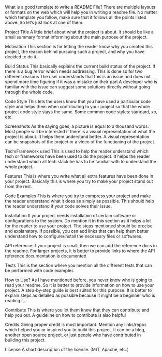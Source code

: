 What is a good template to write a README File?
There are multiple layouts or formats on the web which will help you in writing a readme file. No matter which template you follow, make sure that it follows all the points listed above. So let’s just look at one of them:

Project Title
A little brief about what the project is about. It should be like a small summary format informing about the main purpose of the project.

Motivation
This section is for letting the reader know why you created this project, the reason behind pursuing such a project, and why you have decided to do it.

Build Status
This basically explains the current build status of the project. If there is a bug /error which needs addressing. This is done so for two different reasons The user understands that this is an issue and does not spend more time figuring if it was a mistake on their part.A developer who is familiar with the issue can suggest some solutions directly without going through the whole code.

Code Style
This lets the users know that you have used a particular code style and helps them when contributing to your project so that the whole project code style stays the same. Some common code styles: standard, xo, etc.

Screenshots
As the saying goes, a picture is equal to a thousand words. Most people will be interested if there is a visual representation of what the project is about. It helps them understand better. A visual representation can be snapshots of the project or a video of the functioning of the project.

Tech/Framework used
This is used to help the reader understand which tech or frameworks have been used to do the project. It helps the reader understand which all tech stack he has to be familiar with to understand the whole project.

Features
This is where you write what all extra features have been done in your project. Basically this is where you try to make your project stand out from the rest.

Code Examples
This is where you try to compress your project and make the reader understand what it does as simply as possible. This should help the reader understand if your code solves their issue.

Installation
If your project needs installation of certain software or configurations to the system. Do mention it in this section as it helps a lot for the reader to use your project. The steps mentioned should be precise and explanatory.  If possible, you can add links that can help them better understand how to configure/install the necessary files or softwares.

API reference
If your project is small, then we can add the reference docs in the readme. For larger projects, it is better to provide links to where the API reference documentation is documented.

Tests
This is the section where you mention all the different tests that can be performed with code examples

How to Use?
As I have mentioned before, you never know who is going to read your readme. So it is better to provide information on how to use your project. A step-by-step guide is best suited for this purpose. It is better to explain steps as detailed as possible because it might be a beginner who is reading it.

Contribute
This is where you let them know that they can contribute and help you out. A guideline on how to contribute is also helpful

Credits
Giving proper credit is most important. Mention any links/repos which helped you or inspired you to build this project. It can be a blog, another open source project, or just people who have contributed in building this project.

License
A short description of the license. (MIT, Apache, etc.)
